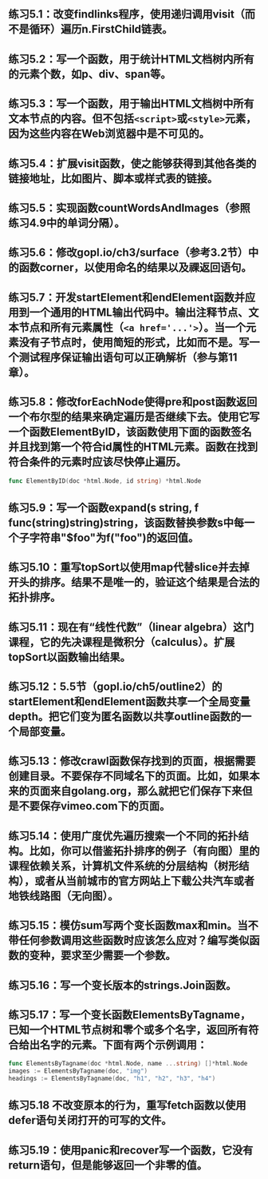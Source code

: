 ## 练习5.1：改变findlinks程序，使用递归调用visit（而不是循环）遍历n.FirstChild链表。

## 练习5.2：写一个函数，用于统计HTML文档树内所有的元素个数，如p、div、span等。

## 练习5.3：写一个函数，用于输出HTML文档树中所有文本节点的内容。但不包括`<script>`或`<style>`元素，因为这些内容在Web浏览器中是不可见的。

## 练习5.4：扩展visit函数，使之能够获得到其他各类的链接地址，比如图片、脚本或样式表的链接。

## 练习5.5：实现函数countWordsAndImages（参照练习4.9中的单词分隔）。

## 练习5.6：修改gopl.io/ch3/surface（参考3.2节）中的函数corner，以使用命名的结果以及祼返回语句。

## 练习5.7：开发startElement和endElement函数并应用到一个通用的HTML输出代码中。输出注释节点、文本节点和所有元素属性（`<a href='...'>`）。当一个元素没有子节点时，使用简短的形式，比如<img/>而不是<img></img>。写一个测试程序保证输出语句可以正确解析（参与第11章）。

## 练习5.8：修改forEachNode使得pre和post函数返回一个布尔型的结果来确定遍历是否继续下去。使用它写一个函数ElementByID，该函数使用下面的函数签名并且找到第一个符合id属性的HTML元素。函数在找到符合条件的元素时应该尽快停止遍历。

```go
func ElementByID(doc *html.Node, id string) *html.Node
```

## 练习5.9：写一个函数expand(s string, f func(string)string)string，该函数替换参数s中每一个子字符串"$foo"为f("foo")的返回值。

## 练习5.10：重写topSort以使用map代替slice并去掉开头的排序。结果不是唯一的，验证这个结果是合法的拓扑排序。

## 练习5.11：现在有“线性代数”（linear algebra）这门课程，它的先决课程是微积分（calculus）。扩展topSort以函数输出结果。

## 练习5.12：5.5节（gopl.io/ch5/outline2）的startElement和endElement函数共享一个全局变量depth。把它们变为匿名函数以共享outline函数的一个局部变量。

## 练习5.13：修改crawl函数保存找到的页面，根据需要创建目录。不要保存不同域名下的页面。比如，如果本来的页面来自golang.org，那么就把它们保存下来但是不要保存vimeo.com下的页面。

## 练习5.14：使用广度优先遍历搜索一个不同的拓扑结构。比如，你可以借鉴拓扑排序的例子（有向图）里的课程依赖关系，计算机文件系统的分层结构（树形结构），或者从当前城市的官方网站上下载公共汽车或者地铁线路图（无向图）。

## 练习5.15：模仿sum写两个变长函数max和min。当不带任何参数调用这些函数时应该怎么应对？编写类似函数的变种，要求至少需要一个参数。

## 练习5.16：写一个变长版本的strings.Join函数。

## 练习5.17：写一个变长函数ElementsByTagname，已知一个HTML节点树和零个或多个名字，返回所有符合给出名字的元素。下面有两个示例调用：

```go
func ElementsByTagname(doc *html.Node, name ...string) []*html.Node
images := ElementsByTagname(doc, "img")
headings := ElementsByTagname(doc, "h1", "h2", "h3", "h4")
```

## 练习5.18 不改变原本的行为，重写fetch函数以使用defer语句关闭打开的可写的文件。

## 练习5.19：使用panic和recover写一个函数，它没有return语句，但是能够返回一个非零的值。
